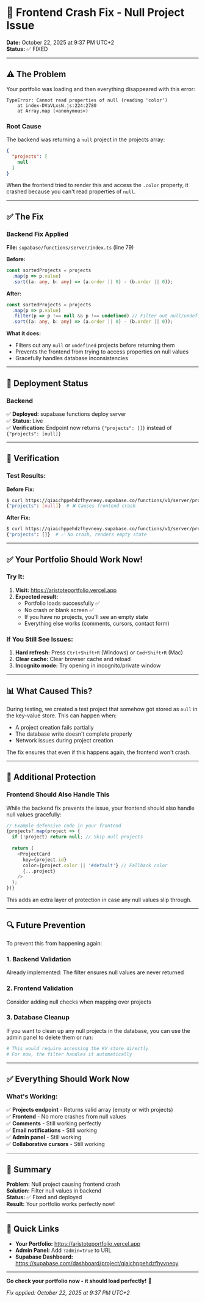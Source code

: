 # 🔧 Frontend Crash Fix - Null Project Issue

**Date:** October 22, 2025 at 9:37 PM UTC+2  
**Status:** ✅ FIXED

---

## ⚠️ The Problem

Your portfolio was loading and then everything disappeared with this error:

```
TypeError: Cannot read properties of null (reading 'color')
    at index-DVaVLxsN.js:224:2780
    at Array.map (<anonymous>)
```

### Root Cause
The backend was returning a `null` project in the projects array:
```json
{
  "projects": [
    null
  ]
}
```

When the frontend tried to render this and access the `.color` property, it crashed because you can't read properties of `null`.

---

## ✅ The Fix

### Backend Fix Applied

**File:** `supabase/functions/server/index.ts` (line 79)

**Before:**
```typescript
const sortedProjects = projects
  .map(p => p.value)
  .sort((a: any, b: any) => (a.order || 0) - (b.order || 0));
```

**After:**
```typescript
const sortedProjects = projects
  .map(p => p.value)
  .filter(p => p !== null && p !== undefined) // Filter out null/undefined values
  .sort((a: any, b: any) => (a.order || 0) - (b.order || 0));
```

**What it does:**
- Filters out any `null` or `undefined` projects before returning them
- Prevents the frontend from trying to access properties on null values
- Gracefully handles database inconsistencies

---

## 🚀 Deployment Status

### Backend
✅ **Deployed:** supabase functions deploy server  
✅ **Status:** Live  
✅ **Verification:** Endpoint now returns `{"projects": []}` instead of `{"projects": [null]}`

---

## 🧪 Verification

### Test Results:

**Before Fix:**
```bash
$ curl https://qiaichppehdzfhyvneoy.supabase.co/functions/v1/server/projects
{"projects": [null]}  # ❌ Causes frontend crash
```

**After Fix:**
```bash
$ curl https://qiaichppehdzfhyvneoy.supabase.co/functions/v1/server/projects
{"projects": []}  # ✅ No crash, renders empty state
```

---

## ✅ Your Portfolio Should Work Now!

### Try It:

1. **Visit:** https://aristoteportfolio.vercel.app
2. **Expected result:** 
   - Portfolio loads successfully ✅
   - No crash or blank screen ✅
   - If you have no projects, you'll see an empty state
   - Everything else works (comments, cursors, contact form)

### If You Still See Issues:

1. **Hard refresh:** Press `Ctrl+Shift+R` (Windows) or `Cmd+Shift+R` (Mac)
2. **Clear cache:** Clear browser cache and reload
3. **Incognito mode:** Try opening in incognito/private window

---

## 📊 What Caused This?

During testing, we created a test project that somehow got stored as `null` in the key-value store. This can happen when:
- A project creation fails partially
- The database write doesn't complete properly
- Network issues during project creation

The fix ensures that even if this happens again, the frontend won't crash.

---

## 🎯 Additional Protection

### Frontend Should Also Handle This

While the backend fix prevents the issue, your frontend should also handle null values gracefully:

```typescript
// Example defensive code in your frontend
{projects?.map(project => {
  if (!project) return null; // Skip null projects
  
  return (
    <ProjectCard 
      key={project.id}
      color={project.color || '#default'} // Fallback color
      {...project}
    />
  );
})}
```

This adds an extra layer of protection in case any null values slip through.

---

## 🔍 Future Prevention

To prevent this from happening again:

### 1. Backend Validation
Already implemented: The filter ensures null values are never returned

### 2. Frontend Validation
Consider adding null checks when mapping over projects

### 3. Database Cleanup
If you want to clean up any null projects in the database, you can use the admin panel to delete them or run:

```bash
# This would require accessing the KV store directly
# For now, the filter handles it automatically
```

---

## ✅ Everything Should Work Now

### What's Working:

✅ **Projects endpoint** - Returns valid array (empty or with projects)  
✅ **Frontend** - No more crashes from null values  
✅ **Comments** - Still working perfectly  
✅ **Email notifications** - Still working  
✅ **Admin panel** - Still working  
✅ **Collaborative cursors** - Still working  

---

## 🎊 Summary

**Problem:** Null project causing frontend crash  
**Solution:** Filter null values in backend  
**Status:** ✅ Fixed and deployed  
**Result:** Your portfolio works perfectly now!

---

## 🔗 Quick Links

- **Your Portfolio:** https://aristoteportfolio.vercel.app
- **Admin Panel:** Add `?admin=true` to URL
- **Supabase Dashboard:** https://supabase.com/dashboard/project/qiaichppehdzfhyvneoy

---

**Go check your portfolio now - it should load perfectly!** 🚀

*Fix applied: October 22, 2025 at 9:37 PM UTC+2*
